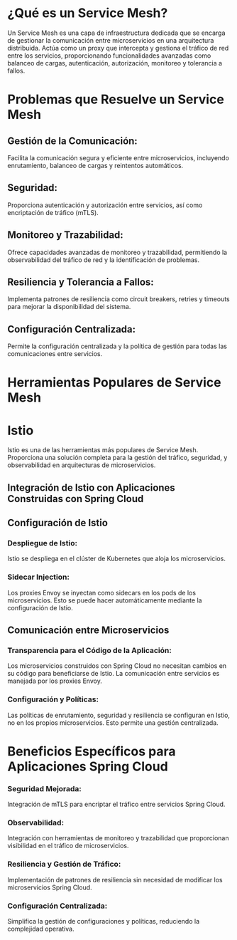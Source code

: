 # ¿Qué es un Service Mesh?
Un Service Mesh es una capa de infraestructura dedicada que se encarga de gestionar la comunicación entre microservicios en una arquitectura distribuida. Actúa como un proxy que intercepta y gestiona el tráfico de red entre los servicios, proporcionando funcionalidades avanzadas como balanceo de cargas, autenticación, autorización, monitoreo y tolerancia a fallos.

# Problemas que Resuelve un Service Mesh

## Gestión de la Comunicación: 
Facilita la comunicación segura y eficiente entre microservicios, incluyendo enrutamiento, balanceo de cargas y reintentos automáticos.

## Seguridad: 
Proporciona autenticación y autorización entre servicios, así como encriptación de tráfico (mTLS).

## Monitoreo y Trazabilidad: 
Ofrece capacidades avanzadas de monitoreo y trazabilidad, permitiendo la observabilidad del tráfico de red y la identificación de problemas.

## Resiliencia y Tolerancia a Fallos: 
Implementa patrones de resiliencia como circuit breakers, retries y timeouts para mejorar la disponibilidad del sistema.

## Configuración Centralizada: 
Permite la configuración centralizada y la política de gestión para todas las comunicaciones entre servicios.

# Herramientas Populares de Service Mesh
# Istio
Istio es una de las herramientas más populares de Service Mesh. Proporciona una solución completa para la gestión del tráfico, seguridad, y observabilidad en arquitecturas de microservicios.

## Integración de Istio con Aplicaciones Construidas con Spring Cloud

## Configuración de Istio

### Despliegue de Istio: 
Istio se despliega en el clúster de Kubernetes que aloja los microservicios.

### Sidecar Injection: 
Los proxies Envoy se inyectan como sidecars en los pods de los microservicios. Esto se puede hacer automáticamente mediante la configuración de Istio.
## Comunicación entre Microservicios
### Transparencia para el Código de la Aplicación:
Los microservicios construidos con Spring Cloud no necesitan cambios en su código para beneficiarse de Istio. La comunicación entre servicios es manejada por los proxies Envoy.

### Configuración y Políticas: 
Las políticas de enrutamiento, seguridad y resiliencia se configuran en Istio, no en los propios microservicios. Esto permite una gestión centralizada.

# Beneficios Específicos para Aplicaciones Spring Cloud

### Seguridad Mejorada: 
Integración de mTLS para encriptar el tráfico entre servicios Spring Cloud.

### Observabilidad: 
Integración con herramientas de monitoreo y trazabilidad que proporcionan visibilidad en el tráfico de microservicios.

### Resiliencia y Gestión de Tráfico:
Implementación de patrones de resiliencia sin necesidad de modificar los microservicios Spring Cloud.

### Configuración Centralizada: 
Simplifica la gestión de configuraciones y políticas, reduciendo la complejidad operativa.